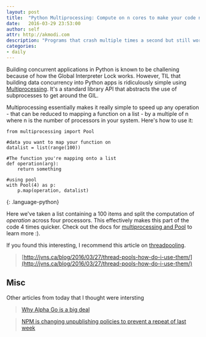 ```yaml
---
layout: post
title:  "Python Multiprocessing: Compute on n cores to make your code n times faster"
date:   2016-03-29 23:53:00
author: self
attr: http://akmodi.com
description: "Programs that crash multiple times a second but still work fine."
categories:
- daily
---
```


Building concurrent applications in Python is known to be challening because of how the Global Interpreter Lock works. However, TIL that building data concurrency into Python apps is ridiculously simple using [Multiprocessing][multiproc]. It's a standard library API that abstracts the use of subprocesses to get around the GIL.

Multiprocessing essentially makes it really simple to speed up any operation - that can be reduced to mapping a function on a list - by a multiple of n where n is the number of processors in your system. Here's how to use it:

~~~~~~~~
from multiprocessing import Pool

#data you want to map your function on
datalist = list(range(100))

#The function you're mapping onto a list
def operation(arg):
    return something

#using pool
with Pool(4) as p:
    p.map(operation, datalist)
~~~~~~~~
{: .language-python}

Here we've taken a list containing a 100 items and split the computation of _operation_ across four processors. This effectively makes this part of the code 4 times quicker. Check out the docs for [multiprocessing and Pool][pool] to learn more :).

If you found this interesting, I recommend this article on [threadpooling][threadpool].

>[http://jvns.ca/blog/2016/03/27/thread-pools-how-do-i-use-them/](http://jvns.ca/blog/2016/03/27/thread-pools-how-do-i-use-them/)


## Misc
Other articles from today that I thought were intersting

>[Why Alpha Go is a big deal][misc1]

>[NPM is changing unpublishing policies to prevent a repeat of last week][misc2]

[pool]:https://docs.python.org/3.5/library/multiprocessing.html#multiprocessing.pool.Pool
[multiproc]:https://docs.python.org/3.5/library/multiprocessing.html
[threadpool]:http://jvns.ca/blog/2016/03/27/thread-pools-how-do-i-use-them/
[st-docs]:http://erlang.org/doc/design_principles/sup_princ.html
[let-it-crash]:http://blogs.teamb.com/craigstuntz/2008/05/19/37819/
[source0]: http://www.nextplatform.com/2016/03/22/decade-container-control-google/
[misc1]: https://www.quantamagazine.org/20160329-why-alphago-is-really-such-a-big-deal/
[misc2]: http://blog.npmjs.org/post/141905368000/changes-to-npms-unpublish-policy